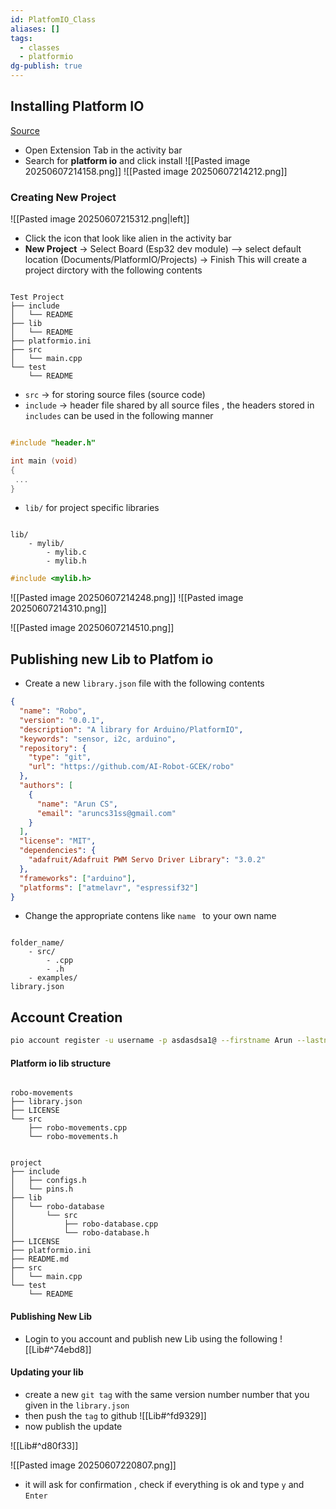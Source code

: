 ```yaml
---
id: PlatfomIO_Class
aliases: []
tags:
  - classes
  - platformio
dg-publish: true
---
```

## Installing Platform IO
[Source](https://docs.platformio.org/en/latest/integration/ide/pioide.html)

- Open Extension Tab in the activity bar 
- Search for **platform io** and click install 
![[Pasted image 20250607214158.png]]
![[Pasted image 20250607214212.png]]

### Creating New Project 
![[Pasted image 20250607215312.png|left]]
- Click the icon that look like alien in the activity bar 
- **New Project** -> Select Board (Esp32 dev module) --> select default location (Documents/PlatformIO/Projects) -> Finish
This will create a project dirctory with the following contents

```

Test Project
├── include
│   └── README
├── lib
│   └── README
├── platformio.ini
├── src
│   └── main.cpp
└── test
    └── README

```

- `src` -> for storing source files (source code) 
- `include` -> header file shared by all source files , 
the headers stored in `includes` can be used in the following manner 

```c

#include "header.h"

int main (void)
{
 ...
}

```

- `lib/` for project specific libraries 

```

lib/
	- mylib/
		- mylib.c
		- mylib.h 

```

```c
#include <mylib.h>

```

![[Pasted image 20250607214248.png]]
![[Pasted image 20250607214310.png]]

![[Pasted image 20250607214510.png]]

## Publishing new Lib to Platfom io
- Create a new `library.json` file with the following contents

```json
{
  "name": "Robo",
  "version": "0.0.1",
  "description": "A library for Arduino/PlatformIO",
  "keywords": "sensor, i2c, arduino",
  "repository": {
    "type": "git",
    "url": "https://github.com/AI-Robot-GCEK/robo"
  },
  "authors": [
    {
      "name": "Arun CS",
      "email": "aruncs31ss@gmail.com"
    }
  ],
  "license": "MIT",
  "dependencies": {
    "adafruit/Adafruit PWM Servo Driver Library": "3.0.2"
  },
  "frameworks": ["arduino"],
  "platforms": ["atmelavr", "espressif32"]
}

```

- Change the appropriate  contens like `name ` to your own name 

```

folder_name/
	- src/
		- .cpp
		- .h
	- examples/ 
library.json

```

## Account Creation

```bash
pio account register -u username -p asdasdsa1@ --firstname Arun --lastname CS

```

#### Platform io lib structure 

```

robo-movements
├── library.json
├── LICENSE
└── src
    ├── robo-movements.cpp
    └── robo-movements.h

```

```

project
├── include
│   ├── configs.h
│   └── pins.h
├── lib
│   └── robo-database
│       └── src
│           ├── robo-database.cpp
│           └── robo-database.h
├── LICENSE
├── platformio.ini
├── README.md
├── src
│   └── main.cpp
└── test
    └── README

```

#### Publishing New Lib 

- Login to you account  and  publish new Lib using the following 
![[Lib#^74ebd8]]

#### Updating your lib 
- create a new `git tag` with the same version number number that you given in the `library.json` 
- then push the `tag` to github 
![[Lib#^fd9329]]
- now publish the update 

![[Lib#^d80f33]]

![[Pasted image 20250607220807.png]]
- it will ask for confirmation , check if everything is ok and type `y` and `Enter`
